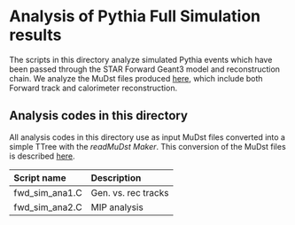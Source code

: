 # Analysis of Pythia Full Simulation results
The scripts in this directory analyze simulated Pythia events which have been passed through the STAR Forward Geant3 model and reconstruction chain. We analyze the MuDst files produced [here](https://github.com/jdbrice/star-sw-1/wiki/Pythia-&-Simulation-samples-and-Productions), which include both Forward track and calorimeter reconstruction.

Analysis codes in this directory
--------------------------------
All analysis codes in this directory use as input MuDst files converted into a simple TTree with the <i>readMuDst Maker</i>. This conversion of the MuDst files is described [here](/README.md#making-a-simple-root-file-for-analysis).

|Script name    | Description       |
|:--------------|:------------------|
|fwd_sim_ana1.C |Gen. vs. rec tracks|
|fwd_sim_ana2.C |MIP analysis       |


